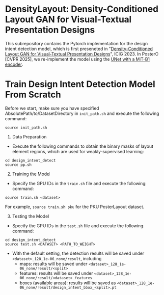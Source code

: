 # DensityLayout: Density-Conditioned Layout GAN for Visual-Textual Presentation Designs

This subrepository contains the Pytorch implementation for the design intent detection model, which is first preseneted in "[Density-Conditioned Layout GAN for Visual-Textual Presentation Designs](https://link.springer.com/chapter/10.1007/978-3-031-46308-2_16)", ICIG 2023.
In PosterO [CVPR 2025], we re-implement the model using the [UNet with a MiT-B1 encoder](https://smp.readthedocs.io/en/latest/encoders.html).

# Train Design Intent Detection Model From Scratch

Before we start, make sure you have specified AbsolutePath/to/DatasetDirectory in ```init_path.sh``` and execute the following command:
```
source init_path.sh
```

1. Data Preparation
- Execute the following commands to obtain the binary masks of layout element regions, which are used for weakly-supervised learning:
```
cd design_intent_detect
source pp.sh
```

2. Training the Model
- Specify the GPU IDs in the ```train.sh``` file and execute the following command:
```
source train.sh <dataset>
```
For example, ```source train.sh pku``` for the PKU PosterLayout dataset.

3. Testing the Model
- Specify the GPU IDs in the ```test.sh``` file and execute the following command:
```
cd design_intent_detect
source test.sh <DATASET> <PATH_TO_WEIGHT>
```
- With the default setting, the detection results will be saved under ```<dataset>_128_1e-06_none/result```, including
    - maps: results will be saved under ```<dataset>_128_1e-06_none/result/<split>```
    - features: results will be saved under ```<dataset>_128_1e-06_none/result/<dataset>_features```
    - boxes (available areas): results will be saved as ```<dataset>_128_1e-06_none/result/design_intent_bbox_<split>.pt```